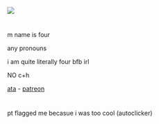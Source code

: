 ![](https://komarev.com/ghpvc/?username=fourinteger&color=317ccf)
# 

m name is four

any pronouns

i am quite literally four bfb irl

NO c+h

<a href="https://fourinteger.atabook.org">ata</a> - <a href="https://www.patreon.com/c/fourinteger/about">patreon</a>
#

pt flagged me becasue i was too cool (autoclicker)
